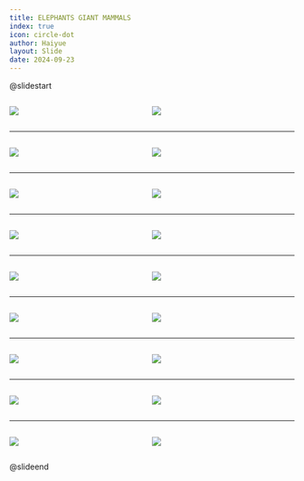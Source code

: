 ```yaml
---
title: ELEPHANTS GIANT MAMMALS
index: true
icon: circle-dot
author: Haiyue
layout: Slide
date: 2024-09-23
---
```

 
@slidestart

<div style="display:flex">
<div style="flex:1">

![](/reading/english/Level-Y/ELEPHANTS%20GIANT%20MAMMALS/001.webp)
</div>
<div style="flex:1">

![](/reading/english/Level-Y/ELEPHANTS%20GIANT%20MAMMALS/002.webp)
</div>
</div>

---

<div style="display:flex">
<div style="flex:1">

![](/reading/english/Level-Y/ELEPHANTS%20GIANT%20MAMMALS/003.webp)
</div>
<div style="flex:1">

![](/reading/english/Level-Y/ELEPHANTS%20GIANT%20MAMMALS/004.webp)
</div>
</div>

---

<div style="display:flex">
<div style="flex:1">

![](/reading/english/Level-Y/ELEPHANTS%20GIANT%20MAMMALS/005.webp)
</div>
<div style="flex:1">

![](/reading/english/Level-Y/ELEPHANTS%20GIANT%20MAMMALS/006.webp)
</div>
</div>

---

<div style="display:flex">
<div style="flex:1">

![](/reading/english/Level-Y/ELEPHANTS%20GIANT%20MAMMALS/007.webp)
</div>
<div style="flex:1">

![](/reading/english/Level-Y/ELEPHANTS%20GIANT%20MAMMALS/008.webp)
</div>
</div>

---

<div style="display:flex">
<div style="flex:1">

![](/reading/english/Level-Y/ELEPHANTS%20GIANT%20MAMMALS/009.webp)
</div>
<div style="flex:1">

![](/reading/english/Level-Y/ELEPHANTS%20GIANT%20MAMMALS/010.webp)
</div>
</div>

---

<div style="display:flex">
<div style="flex:1">

![](/reading/english/Level-Y/ELEPHANTS%20GIANT%20MAMMALS/011.webp)
</div>
<div style="flex:1">

![](/reading/english/Level-Y/ELEPHANTS%20GIANT%20MAMMALS/012.webp)
</div>
</div>

---

<div style="display:flex">
<div style="flex:1">

![](/reading/english/Level-Y/ELEPHANTS%20GIANT%20MAMMALS/013.webp)
</div>
<div style="flex:1">

![](/reading/english/Level-Y/ELEPHANTS%20GIANT%20MAMMALS/014.webp)
</div>
</div>

---

<div style="display:flex">
<div style="flex:1">

![](/reading/english/Level-Y/ELEPHANTS%20GIANT%20MAMMALS/015.webp)
</div>
<div style="flex:1">

![](/reading/english/Level-Y/ELEPHANTS%20GIANT%20MAMMALS/016.webp)
</div>
</div>

---

<div style="display:flex">
<div style="flex:1">

![](/reading/english/Level-Y/ELEPHANTS%20GIANT%20MAMMALS/017.webp)
</div>
<div style="flex:1">

![](/reading/english/Level-Y/ELEPHANTS%20GIANT%20MAMMALS/018.webp)
</div>
</div>

@slideend